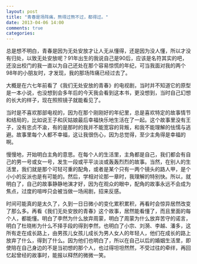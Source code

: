 ```yaml
---
layout: post
title: "青春是场阵痛，熬得过熬不过，都得过。"
date: 2013-04-06 14:00
comments: true
categories: 
---
```

<p>总是想不明白，青春是因为无处安放才让人无从懂得，还是因为没人懂，所以才没有归处，以致无处安放呢？91年出生的我说自己是90后，应该是名符其实的吧，还没出校门的我一直以为自己还处在那个容易惊慌的年纪，可当我面对我的两个98年的小朋友时，才发现，我的那场阵痛已经过去了。</p>
<p>大概是在六七年前看了《我们无处安放的青春》的电视剧，当时并不知道它的原型是一本小说，也没想到会多年后的今天我会看到这本书，更没想到，当时自己幻想的长大的样子，现在照照镜子就能看见了。</p>
<p>当时是不喜欢那部电视的，因为在那个刚刚好的年纪里，总是喜欢特定的故事情节和结局的，比如说王子和灰姑娘最后幸福快乐地生活在了一起。这个故事里没有王子，没有忠贞不渝，有的是那时的我并不能宽容的背叛，和我不能理解的怯懦与逃避。故事里每个人都不幸福，这让我很伤心，因为总觉得，至少主角得是幸福的啊。</p><!-- more -->
<p>慢慢地，开始明白主角的意思。在每个人的生活里，主角都是自己，我们都会有自己的男一号或女一号，发生一段或平平淡淡或轰轰烈烈的故事。当然，在别人的生活里，我们就是那个可轻可重的配角，或者是某个只有一两个镜头的路人甲，是个小小的反派也是有可能的。然后，学相对论那一章时，我理解的特别快。所以，就明白了，自己的故事静静地演才好，因为在观众的眼中，配角的故事永远不会成为焦点，过度的喧哗只会被当做一场闹剧，招来反感。</p>
<p>时间可能真的是太久了，久到一日日微小的变化累积累积，再看时会惊异居然改变了那么多。再看《我们无处安放的青春》这个故事，居然能看懂了，而且里面的每个人，都能懂。明白了李然为什么放弃周蒙，明白了周蒙为什么放弃苦守的诺言，明白了杜晓彬为什么不择手段的得到李然，也明白了小宗、刘漪、李越、潘多，这所有走在成长路上，由男孩儿女孩儿成长为男人女人的年轻人，他们在成长的路上放弃了什么，得到了什么。因为他们也明白了，所以在自己以后的婚姻生活里，即使陪在自己身边的不是当初想的那个人，也过得坦坦然然，不受过往的牵绊，再回忆起曾经的故事时，能报以释然的微微一笑。</p>